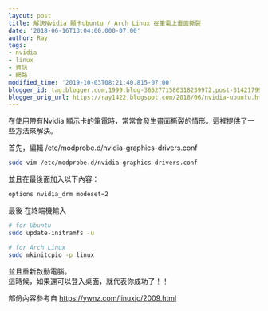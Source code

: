 ```yaml
---
layout: post
title: 解決Nvidia 顯卡ubuntu / Arch Linux 在筆電上畫面撕裂
date: '2018-06-16T13:04:00.000-07:00'
author: Ray
tags:
- nvidia
- linux
- 資訊
- 網路
modified_time: '2019-10-03T08:21:40.815-07:00'
blogger_id: tag:blogger.com,1999:blog-3652771586318239972.post-3142179953327829163
blogger_orig_url: https://ray1422.blogspot.com/2018/06/nvidia-ubuntu.html
---
```


在使用帶有Nvidia 顯示卡的筆電時，常常會發生畫面撕裂的情形。這裡提供了一些方法來解決。




首先，編輯 /etc/modprobe.d/nvidia-graphics-drivers.conf

```bash
sudo vim /etc/modprobe.d/nvidia-graphics-drivers.conf
```
並且在最後面加入以下內容：
```bash
options nvidia_drm modeset=2
```
最後 在終端機輸入
```bash
# for Ubuntu
sudo update-initramfs -u 

# for Arch Linux
sudo mkinitcpio -p linux
```
並且重新啟動電腦。  
這時候，如果還可以登入桌面，就代表你成功了！！



部份內容參考自 https://ywnz.com/linuxjc/2009.html